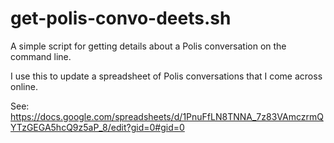 # get-polis-convo-deets.sh

A simple script for getting details about a Polis conversation on the command line.

I use this to update a spreadsheet of Polis conversations that I come across online.

See: https://docs.google.com/spreadsheets/d/1PnuFfLN8TNNA_7z83VAmczrmQYTzGEGA5hcQ9z5aP_8/edit?gid=0#gid=0
